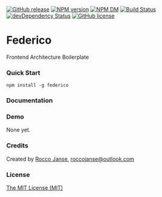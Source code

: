 [![GitHub release](https://img.shields.io/github/release/roccojanse/federico.svg)](https://github.com/roccojanse/federico)
[![NPM version](https://badge.fury.io/js/federico.svg)](https://www.npmjs.com/package/federico)
[![NPM DM](https://img.shields.io/npm/dm/federico.svg)](https://www.npmjs.com/package/federico)
[![Build Status](https://travis-ci.org/roccojanse/federico.svg)](https://travis-ci.org/roccojanse/federico) 
[![devDependency Status](https://david-dm.org/roccojanse/federico.svg)](https://david-dm.org/roccojanse/federico#info=devDependencies) 
[![GitHub license](https://img.shields.io/badge/license-MIT-blue.svg)](https://raw.githubusercontent.com/roccojanse/federico/master/LICENSE)

# Federico

Frontend Architecture Boilerplate

### Quick Start

```shell
npm install -g federico
```

### Documentation



### Demo

None yet.

### Credits

Created by [Rocco Janse](http://roccojanse.nl), [roccojanse@outlook.com](mailto:roccojanse@outloo.com)

### License

[The MIT License (MIT)](http://opensource.org/licenses/mit-license.php)